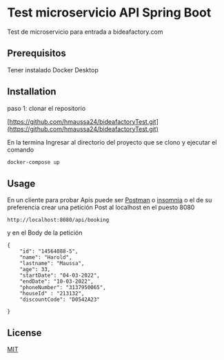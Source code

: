 # Test microservicio API Spring Boot

Test de microservicio para entrada a bideafactory.com

## Prerequisitos

Tener instalado Docker Desktop 


## Installation

paso 1: clonar el repositorio 


[https://github.com/hmaussa24/bideafactoryTest.git](https://github.com/hmaussa24/bideafactoryTest.git)


En la termina Ingresar al directorio del proyecto que se clono y ejecutar el comando 

```bash
docker-compose up
```

## Usage

En un cliente para probar Apis puede ser [Postman](https://www.postman.com/) o [insomnia](https://insomnia.rest/download) o el de su preferencia crear una petición Post al localhost en el puesto 8080

```
http://localhost:8080/api/booking
```

y en el Body de la petición 

```
{
    "id": "14564088-5",
    "name": "Harold",
    "lastname": "Maussa",
    "age": 33,
    "startDate": "04-03-2022",
    "endDate": "10-03-2022",
    "phoneNumber": "3137950065",
    "houseId" : "213132",
    "discountCode": "D0542A23"
    
}
```



## License
[MIT](https://choosealicense.com/licenses/mit/)